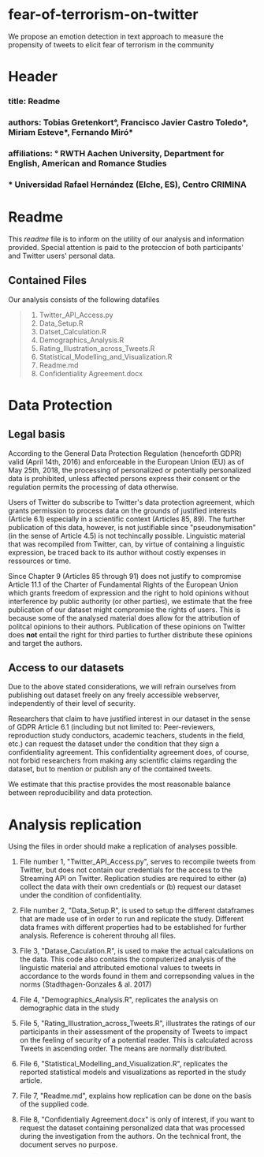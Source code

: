 # fear-of-terrorism-on-twitter
We propose an emotion detection in text approach to measure the propensity of tweets to elicit fear of terrorism in the community

# Header

### title: Readme
### authors: Tobias Gretenkort°, Francisco Javier Castro Toledo*, Miriam Esteve*, Fernando Miró*
### affiliations: ° RWTH Aachen University, Department for English, American and Romance Studies
###               \* Universidad Rafael Hernández (Elche, ES), Centro CRIMINA
           

# Readme

This *readme* file is to inform on the utility of our analysis and information provided. Special attention is paid to the proteccion of both participants' and Twitter users' personal data. 

## Contained Files

Our analysis consists of the following datafiles

> 1. Twitter_API_Access.py
> 2. Data_Setup.R
> 3. Datset_Calculation.R
> 4. Demographics_Analysis.R
> 5. Rating_Illustration_across_Tweets.R
> 6. Statistical_Modelling_and_Visualization.R
> 7. Readme.md
> 8. Confidentiality Agreement.docx

# Data Protection

## Legal basis

According to the General Data Protection Regulation (henceforth GDPR) valid (April 14th, 2016) and enforceable in the European Union (EU) as of May 25th, 2018, the processing of personalized or potentially personalized data is prohibited, unless affected persons express their consent or the regulation permits the processing of data otherwise. 

Users of Twitter do subscribe to Twitter's data protection agreement, which grants permission to process data on the grounds of justified interests (Article 6.1) especially in a scientific context (Articles 85, 89). The further publication of this data, however, is not justifiable since "pseudonymisation" (in the sense of Article 4.5) is not techincally possible. Linguistic material that was recompiled from Twitter, can, by virtue of containing a linguistic expression, be traced back to its author without costly expenses in ressources or time.

Since Chapter 9 (Articles 85 through 91) does not justify to compromise Article 11.1 of the Charter of Fundamental Rights of the European Union which grants freedom of expression and the right to hold opinions without interference by public authority (or other parties), we estimate that the free publication of our dataset might compromise the rights of users. This is because some of the analysed material does allow for the attribution of politcal opinions to their authors. Publication of these opinions on Twitter does **not** entail the right for third parties to further distribute these opinions and target the authors.

## Access to our datasets

Due to the above stated considerations, we will refrain ourselves from publishing out dataset freely on any freely accessible webserver, independently of their level of security.

Researchers that claim to have justified interest in our dataset in the sense of GDPR Article 6.1 (including but not limited to: Peer-reviewers, reproduction study conductors, academic teachers, students in the field, etc.) can request the dataset under the condition that they sign a confidentiality agreement. This confidentiality agreement does, of course, not forbid researchers from making any scientific claims regarding the dataset, but to mention or publish any of the contained tweets. 

We estimate that this practise provides the most reasonable balance between reproducibility and data protection. 

# Analysis replication

Using the files in order should make a replication of analyses possible.

1. File number 1, "Twitter_API_Access.py", serves to recompile tweets from Twitter, but does not contain our credentials for the access to the Streaming API on Twitter. Replication studies are required to either (a) collect the data with their own credentials or (b) request our dataset under the condition of confidentiality.

2. File number 2, "Data_Setup.R", is used to setup the different dataframes that are made use of in order to run and replicate the study. Different data frames with different properties had to be established for further analysis. Reference is coherent throuhg all files. 

3. File 3, "Datase_Caculation.R", is used to make the actual calculations on the data. This code also contains the computerized analysis of the linguistic material and attributed emotional values to tweets in accordance to the words found in them and correpsonding values in the norms (Stadthagen-Gonzales & al. 2017)

4. File 4, "Demographics_Analysis.R", replicates the analysis on demographic data in the study

5. File 5, "Rating_Illustration_across_Tweets.R", illustrates the ratings of our participants in their assessment of the propensity of Tweets to impact on the feeling of security of a potential reader. This is calculated across Tweets in ascending order. The means are normally distributed. 

6. File 6, "Statistical_Modelling_and_Visualization.R", replicates the reported statistical models and visualizations as reported in the study article. 

7. File 7, "Readme.md", explains how replication can be done on the basis of the supplied code. 

8. File 8, "Confidentialiy Agreement.docx" is only of interest, if you want to request the dataset containing personalized data that was processed during the investigation from the authors. On the technical front, the document serves no purpose. 

